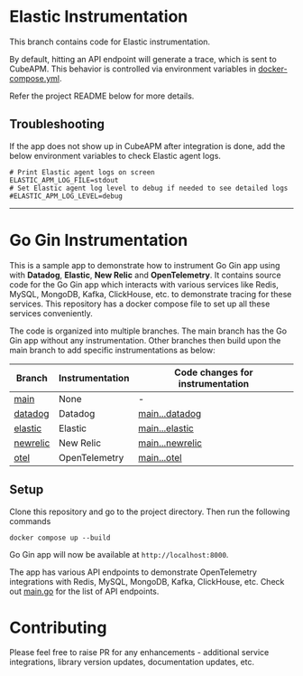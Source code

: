 # Elastic Instrumentation

This branch contains code for Elastic instrumentation.

By default, hitting an API endpoint will generate a trace, which is sent to CubeAPM. This behavior is controlled via environment variables in [docker-compose.yml](docker-compose.yml).

Refer the project README below for more details.

## Troubleshooting

If the app does not show up in CubeAPM after integration is done, add the below environment variables to check Elastic agent logs.

```shell
# Print Elastic agent logs on screen
ELASTIC_APM_LOG_FILE=stdout
# Set Elastic agent log level to debug if needed to see detailed logs
#ELASTIC_APM_LOG_LEVEL=debug
```

---

# Go Gin Instrumentation

This is a sample app to demonstrate how to instrument Go Gin app using with **Datadog**, **Elastic**, **New Relic** and **OpenTelemetry**. It contains source code for the Go Gin app which interacts with various services like Redis, MySQL, MongoDB, Kafka, ClickHouse, etc. to demonstrate tracing for these services. This repository has a docker compose file to set up all these services conveniently.

The code is organized into multiple branches. The main branch has the Go Gin app without any instrumentation. Other branches then build upon the main branch to add specific instrumentations as below:

| Branch                                                                                         | Instrumentation | Code changes for instrumentation                                                                                |
| ---------------------------------------------------------------------------------------------- | --------------- | --------------------------------------------------------------------------------------------------------------- |
| [main](https://github.com/cubeapm/sample_app_go_gin/tree/main)         | None            | -                                                                                                               |
| [datadog](https://github.com/cubeapm/sample_app_go_gin/tree/datadog) | Datadog       | [main...datadog](https://github.com/cubeapm/sample_app_go_gin/compare/main...datadog) |
| [elastic](https://github.com/cubeapm/sample_app_go_gin/tree/elastic)         | Elastic   | [main...elastic](https://github.com/cubeapm/sample_app_go_gin/compare/main...elastic)         |
| [newrelic](https://github.com/cubeapm/sample_app_go_gin/tree/newrelic) | New Relic       | [main...newrelic](https://github.com/cubeapm/sample_app_go_gin/compare/main...newrelic) |
| [otel](https://github.com/cubeapm/sample_app_go_gin/tree/otel)         | OpenTelemetry   | [main...otel](https://github.com/cubeapm/sample_app_go_gin/compare/main...otel)         |

## Setup

Clone this repository and go to the project directory. Then run the following commands

```
docker compose up --build
```

Go Gin app will now be available at `http://localhost:8000`.

The app has various API endpoints to demonstrate OpenTelemetry integrations with Redis, MySQL, MongoDB, Kafka, ClickHouse, etc. Check out [main.go](main.go) for the list of API endpoints.

# Contributing

Please feel free to raise PR for any enhancements - additional service integrations, library version updates, documentation updates, etc.
